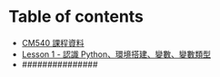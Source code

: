 # Table of contents
* [CM540 課程資料](README.md)
* [Lesson 1 - 認識 Python、環境搭建、變數、變數類型](Lesson\_1.md)
* ###############
